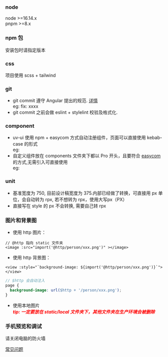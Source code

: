### node

node >=16.14.x </br>
pnpm >=8.x

### npm 包

安装包时请指定版本

### css

项目使用 scss + tailwind

### git

- git commit 遵守 Angular 提出的规范. [详情](./.commitlintrc.js) </br>
  eg: fix: xxxx
- git commit 之前会做 eslint + stylelint 校验及格式化.

### component

- uv-ui 使用 npm + easycom 方式自动注册组件，页面可以直接使用 kebab-case 的形式 </br>
  eg: <uv-badge />
- 自定义组件放在 components 文件夹下都以 Pro 开头，且要符合 [easycom](./src/pages.json) 的方式,无需引入可直接使用 </br>
  eg: <ProPage />

### unit

- 基准宽度为 750, 目前设计稿宽度为 375.内部已经做了转换，可直接用 px 单位，会自动转为 rpx, 若不想转为 rpx，使用大写px（PX）
- 直接写在 style 的 px 不会转换, 需要自己转 rpx

### 图片和背景图

- 使用 http 图片：

```vue
// @http 指向 static 文件夹
<image :src="import('@http/person/xxx.png')" ></image>
```

- 使用 http 背景图：

```vue
<view :style="`background-image: ${import('@http/person/xxx.png')}`"></view>
```

```scss
// $http 会自动注入
page {
  background-image: url($http + '/person/xxx.png');
}
```

- 使用本地图片<br>
  **_<text style="color: red;">tip: 一定要放在 static/local 文件夹下，其他文件夹在生产环境会被删除</text>_**

### 手机预览和调试

请关闭电脑的防火墙

[常见问题](./docs/FAQ.md)
